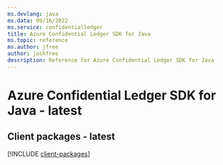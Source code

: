 ```yaml
---
ms.devlang: java
ms.data: 09/16/2022
ms.service: confidentialledger
title: Azure Confidential Ledger SDK for Java
ms.topic: reference
ms.author: jfree
author: joshfree
description: Reference for Azure Confidential Ledger SDK for Java
---
```

# Azure Confidential Ledger SDK for Java - latest

## Client packages - latest
[!INCLUDE [client-packages](confidential-ledger-client-index.md)]